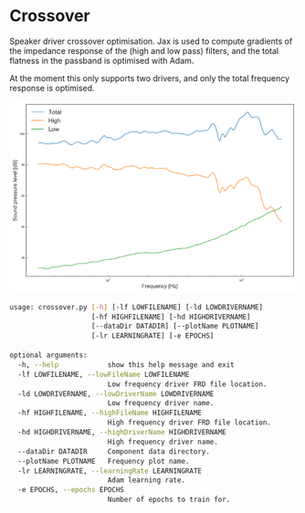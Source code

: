 # Crossover

Speaker driver crossover optimisation. Jax is used to compute gradients of the impedance response of the (high and low pass) filters, and the total flatness in the passband is optimised with Adam.

At the moment this only supports two drivers, and only the total frequency response is optimised.

![crossover](data/opt-resized.png)

```bash
usage: crossover.py [-h] [-lf LOWFILENAME] [-ld LOWDRIVERNAME]
                    [-hf HIGHFILENAME] [-hd HIGHDRIVERNAME]
                    [--dataDir DATADIR] [--plotName PLOTNAME]
                    [-lr LEARNINGRATE] [-e EPOCHS]

optional arguments:
  -h, --help            show this help message and exit
  -lf LOWFILENAME, --lowFileName LOWFILENAME
                        Low frequency driver FRD file location.
  -ld LOWDRIVERNAME, --lowDriverName LOWDRIVERNAME
                        Low frequency driver name.
  -hf HIGHFILENAME, --highFileName HIGHFILENAME
                        High frequency driver FRD file location.
  -hd HIGHDRIVERNAME, --highDriverName HIGHDRIVERNAME
                        High frequency driver name.
  --dataDir DATADIR     Component data directory.
  --plotName PLOTNAME   Frequency plot name.
  -lr LEARNINGRATE, --learningRate LEARNINGRATE
                        Adam learning rate.
  -e EPOCHS, --epochs EPOCHS
                        Number of epochs to train for.
```
